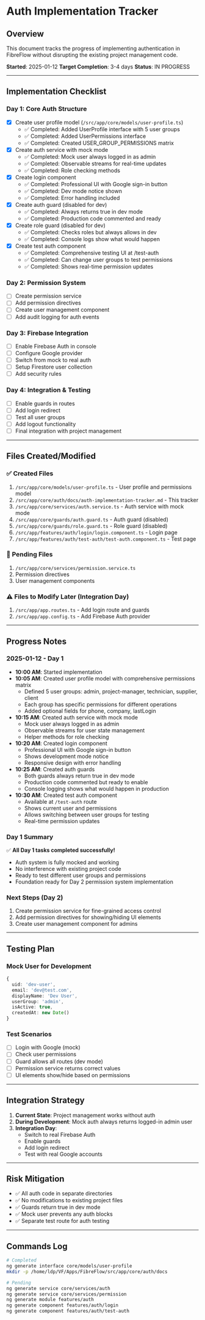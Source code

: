 # Auth Implementation Tracker

## Overview
This document tracks the progress of implementing authentication in FibreFlow without disrupting the existing project management code.

**Started**: 2025-01-12
**Target Completion**: 3-4 days
**Status**: IN PROGRESS

---

## Implementation Checklist

### Day 1: Core Auth Structure
- [x] Create user profile model (`/src/app/core/models/user-profile.ts`)
  - ✅ Completed: Added UserProfile interface with 5 user groups
  - ✅ Completed: Added UserPermissions interface
  - ✅ Completed: Created USER_GROUP_PERMISSIONS matrix
- [x] Create auth service with mock mode
  - ✅ Completed: Mock user always logged in as admin
  - ✅ Completed: Observable streams for real-time updates
  - ✅ Completed: Role checking methods
- [x] Create login component  
  - ✅ Completed: Professional UI with Google sign-in button
  - ✅ Completed: Dev mode notice shown
  - ✅ Completed: Error handling included
- [x] Create auth guard (disabled for dev)
  - ✅ Completed: Always returns true in dev mode
  - ✅ Completed: Production code commented and ready
- [x] Create role guard (disabled for dev)
  - ✅ Completed: Checks roles but always allows in dev
  - ✅ Completed: Console logs show what would happen
- [x] Create test auth component
  - ✅ Completed: Comprehensive testing UI at /test-auth
  - ✅ Completed: Can change user groups to test permissions
  - ✅ Completed: Shows real-time permission updates

### Day 2: Permission System
- [ ] Create permission service
- [ ] Add permission directives
- [ ] Create user management component
- [ ] Add audit logging for auth events

### Day 3: Firebase Integration
- [ ] Enable Firebase Auth in console
- [ ] Configure Google provider
- [ ] Switch from mock to real auth
- [ ] Setup Firestore user collection
- [ ] Add security rules

### Day 4: Integration & Testing
- [ ] Enable guards in routes
- [ ] Add login redirect
- [ ] Test all user groups
- [ ] Add logout functionality
- [ ] Final integration with project management

---

## Files Created/Modified

### ✅ Created Files
1. `/src/app/core/models/user-profile.ts` - User profile and permissions model
2. `/src/app/core/auth/docs/auth-implementation-tracker.md` - This tracker
3. `/src/app/core/services/auth.service.ts` - Auth service with mock mode
4. `/src/app/core/guards/auth.guard.ts` - Auth guard (disabled)
5. `/src/app/core/guards/role.guard.ts` - Role guard (disabled)
6. `/src/app/features/auth/login/login.component.ts` - Login page
7. `/src/app/features/auth/test-auth/test-auth.component.ts` - Test page

### 🔄 Pending Files
1. `/src/app/core/services/permission.service.ts`
2. Permission directives
3. User management components

### ⚠️ Files to Modify Later (Integration Day)
1. `/src/app/app.routes.ts` - Add login route and guards
2. `/src/app/app.config.ts` - Add Firebase Auth provider

---

## Progress Notes

### 2025-01-12 - Day 1
- **10:00 AM**: Started implementation
- **10:05 AM**: Created user profile model with comprehensive permissions matrix
  - Defined 5 user groups: admin, project-manager, technician, supplier, client
  - Each group has specific permissions for different operations
  - Added optional fields for phone, company, lastLogin
- **10:15 AM**: Created auth service with mock mode
  - Mock user always logged in as admin
  - Observable streams for user state management
  - Helper methods for role checking
- **10:20 AM**: Created login component
  - Professional UI with Google sign-in button
  - Shows development mode notice
  - Responsive design with error handling
- **10:25 AM**: Created auth guards
  - Both guards always return true in dev mode
  - Production code commented but ready to enable
  - Console logging shows what would happen in production
- **10:30 AM**: Created test auth component
  - Available at `/test-auth` route
  - Shows current user and permissions
  - Allows switching between user groups for testing
  - Real-time permission updates

### Day 1 Summary
✅ **All Day 1 tasks completed successfully!**
- Auth system is fully mocked and working
- No interference with existing project code
- Ready to test different user groups and permissions
- Foundation ready for Day 2 permission system implementation

### Next Steps (Day 2)
1. Create permission service for fine-grained access control
2. Add permission directives for showing/hiding UI elements
3. Create user management component for admins

---

## Testing Plan

### Mock User for Development
```typescript
{
  uid: 'dev-user',
  email: 'dev@test.com',
  displayName: 'Dev User',
  userGroup: 'admin',
  isActive: true,
  createdAt: new Date()
}
```

### Test Scenarios
- [ ] Login with Google (mock)
- [ ] Check user permissions
- [ ] Guard allows all routes (dev mode)
- [ ] Permission service returns correct values
- [ ] UI elements show/hide based on permissions

---

## Integration Strategy

1. **Current State**: Project management works without auth
2. **During Development**: Mock auth always returns logged-in admin user
3. **Integration Day**: 
   - Switch to real Firebase Auth
   - Enable guards
   - Add login redirect
   - Test with real Google accounts

---

## Risk Mitigation

- ✅ All auth code in separate directories
- ✅ No modifications to existing project files
- ✅ Guards return true in dev mode
- ✅ Mock user prevents any auth blocks
- ✅ Separate test route for auth testing

---

## Commands Log

```bash
# Completed
ng generate interface core/models/user-profile
mkdir -p /home/ldp/VF/Apps/FibreFlow/src/app/core/auth/docs

# Pending
ng generate service core/services/auth
ng generate service core/services/permission
ng generate module features/auth
ng generate component features/auth/login
ng generate component features/auth/test-auth
```